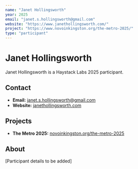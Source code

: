 ```yaml
---
name: "Janet Hollingsworth"
year: 2025
email: "janet.s.hollingsworth@gmail.com"
website: "https://www.janethollingsworth.com/"
project: "https://www.novoinkingston.org/the-metro-2025/"
type: "participant"
---
```


# Janet Hollingsworth

Janet Hollingsworth is a Haystack Labs 2025 participant.

## Contact
- **Email:** janet.s.hollingsworth@gmail.com
- **Website:** [janethollingsworth.com](https://www.janethollingsworth.com/)

## Projects
- **The Metro 2025:** [novoinkingston.org/the-metro-2025](https://www.novoinkingston.org/the-metro-2025/)

## About

[Participant details to be added] 